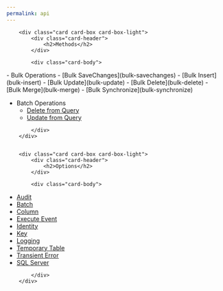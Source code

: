 ```yaml
---
permalink: api
---
```


<div class="card-group">
	
		<div class="card card-box card-box-light">
			<div class="card-header">
				<h2>Methods</h2>
			</div>
			
			<div class="card-body">

<div markdown="1">
- Bulk Operations
   - [Bulk SaveChanges](bulk-savechanges)
   - [Bulk Insert](bulk-insert)
   - [Bulk Update](bulk-update)
   - [Bulk Delete](bulk-delete)
   - [Bulk Merge](bulk-merge)
   - [Bulk Synchronize](bulk-synchronize)

- Batch Operations
	- [Delete from Query](delete-from-query)
	- [Update from Query](update-from-query)
	


</div>

			</div>
		</div>
	

		<div class="card card-box card-box-light">
			<div class="card-header">
				<h2>Options</h2>
			</div>
			
			<div class="card-body">

<div markdown="1">

- [Audit](audit)
- [Batch](batch)
- [Column](column)
- [Execute Event](execute-event)
- [Identity](identity)
- [Key](key)
- [Logging](logging)
- [Temporary Table](temporary-table)
- [Transient Error](transient-error)
- [SQL Server](sql-server)
	
</div>

			</div>
		</div>
</div>

<style>
.card-group .card-body {
	padding-top: 20px;
}

.card-group .card-body li {
	padding-top: 5px;
}
</style>
